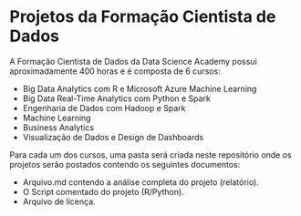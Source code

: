 # Projetos da Formação Cientista de Dados

A Formação Cientista de Dados da Data Science Academy possui aproximadamente 400 horas e é composta de 6 cursos:

- Big Data Analytics com R e Microsoft Azure Machine Learning
- Big Data Real-Time Analytics com Python e Spark
- Engenharia de Dados com Hadoop e Spark
- Machine Learning
- Business Analytics
- Visualização de Dados e Design de Dashboards

Para cada um dos cursos, uma pasta será criada neste repositório onde os projetos serão postados contendo os seguintes documentos:

- Arquivo.md contendo a análise completa do projeto (relatório).
- O Script comentado do projeto (R/Python).
- Arquivo de licença.
